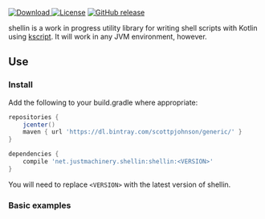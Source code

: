 [ ![Download](https://api.bintray.com/packages/scottpjohnson/generic/kdbgen/images/download.svg) ](https://bintray.com/scottpjohnson/generic/kdbgen/_latestVersion)
[![License](https://img.shields.io/badge/License-Apache%202.0-blue.svg)](https://opensource.org/licenses/Apache-2.0)
[![GitHub release](https://img.shields.io/github/release/qubyte/rubidium.svg)]()
 
shellin is a work in progress utility library for writing shell scripts with Kotlin using [kscript](https://github.com/holgerbrandl/kscript).
It will work in any JVM environment, however.
  
## Use
### Install
Add the following to your build.gradle where appropriate:
```groovy
repositories {
    jcenter()
    maven { url 'https://dl.bintray.com/scottpjohnson/generic/' }
}

dependencies {
    compile 'net.justmachinery.shellin:shellin:<VERSION>'
}
```
You will need to replace `<VERSION>` with the latest version of shellin.


### Basic examples
